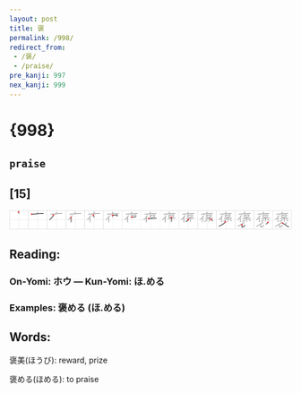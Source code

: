 ```yaml
---
layout: post
title: 褒
permalink: /998/
redirect_from:
 - /褒/
 - /praise/
pre_kanji: 997
nex_kanji: 999
---
```


# {998}

## `praise`

## [15]

<div class="stroke"><img src="../images/E8A492.png" /></div>

## Reading:

### On-Yomi: ホウ &mdash; Kun-Yomi: ほ.める

### Examples: 褒める (ほ.める)

## Words:

褒美(ほうび): reward, prize

褒める(ほめる): to praise
